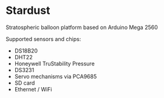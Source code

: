 # Stardust
Stratospheric balloon platform based on Arduino Mega 2560

Supported sensors and chips:

 - DS18B20
 - DHT22
 - Honeywell TruStability Pressure
 - DS3231
 - Servo mechanisms via PCA9685
 - SD card
 - Ethernet / WiFi

